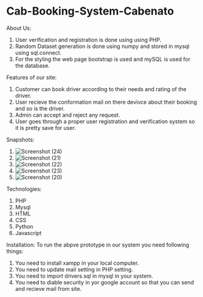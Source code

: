 # Cab-Booking-System-Cabenato

About Us:
1. User verification and registration is done using using PHP.
2. Random Dataset generation is done using numpy and stored in mysql using sql.connect.
3. For the styling the web page bootstrap is used and mySQL is used for the database.

Features of our site:

1. Customer can book driver according to their needs and rating of the driver.
2. User recieve the conformation mail on there devivce about their booking and so is the driver.
3. Admin can accept and reject any request.
4. User goes through a proper user registration and verification system so it is pretty save for user.

Snapshots:

1. ![Screenshot (24)](https://user-images.githubusercontent.com/79045394/189548545-70044fd8-79b8-426e-86d7-d89e83d871f2.png)
2. ![Screenshot (21)](https://user-images.githubusercontent.com/79045394/189548575-f20a0844-dbc6-4528-9ce5-03c2226d38de.png)
3. ![Screenshot (22)](https://user-images.githubusercontent.com/79045394/189548699-543d38db-5cd0-4618-a7fa-19fee42f9fbc.png)
4. ![Screenshot (23)](https://user-images.githubusercontent.com/79045394/189548709-66d339d9-e1b9-46fa-b7d7-32e62b27f504.png)
5. ![Screenshot (20)](https://user-images.githubusercontent.com/79045394/189548724-19682d09-f15d-4702-a2f0-3b7d4f2392f9.png)

Technologies:

1. PHP
2. Mysql
3. HTML
5. CSS
5. Python
6. Javascript

Installation:
To run the abpve prototype in our system you need following things:
1. You need to install xampp in your local computer.
2. You need to update mail setting in PHP setting.
3. You need to import drivers.sql in mysql in your system.
2. You need to diable security in yor google account so that you can send and recieve mail from site.
